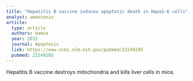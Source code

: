 ```yaml
---
title: "Hepatitis B vaccine induces apoptotic death in Hepa1-6 cells"
analyst: amantonio
article:
  type: article
  authors: Hamza
  year: 2012
  journal: Apoptosis
  link: https://www.ncbi.nlm.nih.gov/pubmed/22249285
  pubmed: 22249285
---
```


Hepatitis B vaccine destroys mitochondria and kills liver cells in mice.
